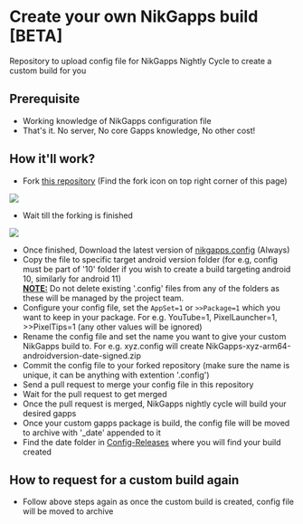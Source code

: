 # Create your own NikGapps build [BETA]
Repository to upload config file for NikGapps Nightly Cycle to create a custom build for you

## Prerequisite
- Working knowledge of NikGapps configuration file
- That's it. No server, No core Gapps knowledge, No other cost!

## How it'll work?
- Fork [this repository](https://github.com/nikgapps/config) (Find the fork icon on top right corner of this page)

![](https://raw.githubusercontent.com/nikgapps/nikgapps.github.io/master/images/ForkRepo.png)

- Wait till the forking is finished

![](https://raw.githubusercontent.com/nikgapps/nikgapps.github.io/master/images/ForkingRepo.png)

- Once finished, Download the latest version of [nikgapps.config](https://sourceforge.net/projects/nikgapps/files/Releases/Config/nikgapps-config/) (Always)
- Copy the file to specific target android version folder (for e.g, config must be part of '10' folder if you wish to create a build targeting android 10, similarly for android 11)  
**<ins>NOTE:</ins>** Do not delete existing '.config' files from any of the folders as these will be managed by the project team.
- Configure your config file, set the `AppSet=1` or `>>Package=1` which you want to keep in your package. For e.g. YouTube=1, PixelLauncher=1, >>PixelTips=1 (any other values will be ignored)
- Rename the config file and set the name you want to give your custom NikGapps build to. For e.g. xyz.config will create NikGapps-xyz-arm64-androidversion-date-signed.zip 
- Commit the config file to your forked repository (make sure the name is unique, it can be anything with extention '.config')
- Send a pull request to merge your config file in this repository
- Wait for the pull request to get merged
- Once the pull request is merged, NikGapps nightly cycle will build your desired gapps
- Once your custom gapps package is build, the config file will be moved to archive with '_date' appended to it
- Find the date folder in [Config-Releases](https://sourceforge.net/projects/nikgapps/files/Config-Releases/) where you will find your build created

## How to request for a custom build again
- Follow above steps again as once the custom build is created, config file will be moved to archive

